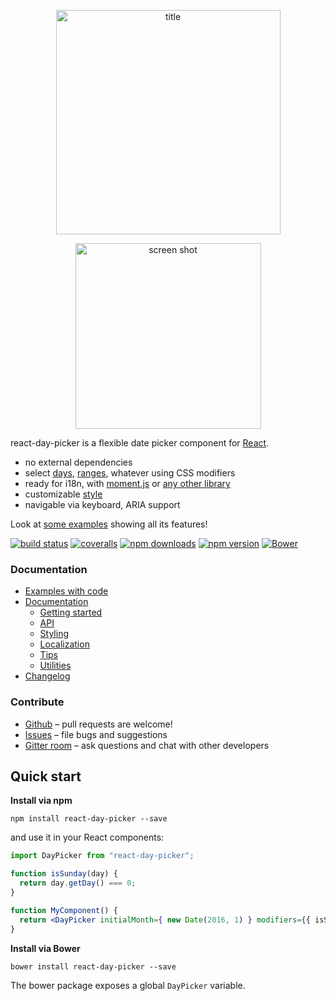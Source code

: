<p align="center">
<img width="359"  style="margin: 0 auto" alt="title" src="https://cloud.githubusercontent.com/assets/120693/12210154/46ea65d2-b658-11e5-9328-8abaaa9fbcdd.png">
</p>
<p align="center">
<img width="297" style="margin: 0 auto"  alt="screen shot" src="https://cloud.githubusercontent.com/assets/120693/12312069/74c136d6-ba5c-11e5-8eae-680ecd200f95.png">
</p>

react-day-picker is a flexible date picker component for [React](https://facebook.github.io/react/).

* no external dependencies
* select [days](http://www.gpbl.org/react-day-picker/examples/#selectable), [ranges](http://www.gpbl.org/react-day-picker/examples/#range), whatever using CSS modifiers
* ready for i18n, with [moment.js](http://www.gpbl.org/react-day-picker/examples/#localized) or [any other library](http://www.gpbl.org/react-day-picker/examples/#localizedCustom)
* customizable [style](https://github.com/gpbl/react-day-picker/blob/master/src/style.css)
* navigable via keyboard, ARIA support

Look at [some examples](http://gpbl.org/react-day-picker/examples) showing all its features!


[![build status](https://img.shields.io/travis/gpbl/react-day-picker/master.svg?style=flat-square)](https://travis-ci.org/gpbl/react-day-picker)
[![coveralls](https://img.shields.io/coveralls/gpbl/react-day-picker.svg?style=flat-square)](https://coveralls.io/r/gpbl/react-day-picker?branch=master)
[![npm downloads](https://img.shields.io/npm/dm/react-day-picker.svg?style=flat-square)](https://www.npmjs.com/package/react-day-picker)
[![npm version](https://img.shields.io/npm/v/react-day-picker.svg?style=flat-square)](https://www.npmjs.com/package/react-day-picker)
[![Bower](https://img.shields.io/bower/v/react-day-picker.svg)](http://bower.io/search/?q=react-day-picker)


### Documentation

* [Examples with code](http://gpbl.org/react-day-picker/examples)
* [Documentation](http://gpbl.org/react-day-picker)
    * [Getting started](http://gpbl.org/react-day-picker/docs/GettingStarted.html)
    * [API](http://www.gpbl.org/react-day-picker/docs/API.html)
    * [Styling](http://www.gpbl.org/react-day-picker/docs/Styling.html)
    * [Localization](http://www.gpbl.org/react-day-picker/docs/Localization.html)
    * [Tips](http://www.gpbl.org/react-day-picker/docs/Tips.html)
    * [Utilities](http://www.gpbl.org/react-day-picker/docs/Utilities.html)
* [Changelog](https://github.com/gpbl/react-day-picker/releases)

### Contribute

* [Github](https://github.com/gpbl/react-day-picker) – pull requests are welcome!
* [Issues](https://github.com/gpbl/react-day-picker/issues) – file bugs and suggestions
* [Gitter room](https://gitter.im/gpbl/react-day-picker) – ask questions and chat with other developers

## Quick start

**Install via npm**

```
npm install react-day-picker --save
```

and use it in your React components:

```jsx
import DayPicker from "react-day-picker";

function isSunday(day) {
  return day.getDay() === 0;
}

function MyComponent() {
  return <DayPicker initialMonth={ new Date(2016, 1) } modifiers={{ isSunday }} />
}
```

**Install via Bower**

```
bower install react-day-picker --save
```

The bower package exposes a global `DayPicker` variable.
